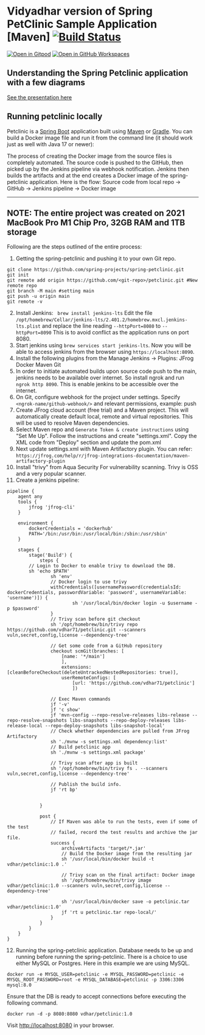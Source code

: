 # Vidyadhar version of Spring PetClinic Sample Application [Maven] [![Build Status](https://github.com/spring-projects/spring-petclinic/actions/workflows/maven-build.yml/badge.svg)](https://github.com/spring-projects/spring-petclinic/actions/workflows/maven-build.yml)

[![Open in Gitpod](https://gitpod.io/button/open-in-gitpod.svg)](https://gitpod.io/#https://github.com/spring-projects/spring-petclinic) [![Open in GitHub Workspaces](https://github.com/codespaces/badge.svg)](https://github.com/codespaces/new?hide_repo_select=true&ref=main&repo=7517918)




## Understanding the Spring Petclinic application with a few diagrams
<a href="https://speakerdeck.com/michaelisvy/spring-petclinic-sample-application">See the presentation here</a>

## Running petclinic locally
Petclinic is a [Spring Boot](https://spring.io/guides/gs/spring-boot) application built using [Maven](https://spring.io/guides/gs/maven/) or [Gradle](https://spring.io/guides/gs/gradle/). You can build a Docker image file and run it from the command line (it should work just as well with Java 17 or newer):

The process of creating the Docker image from the source files is completely automated. The source code is pushed to the GitHub, then  picked up by the Jenkins pipeline via webhook notification. Jenkins then builds the artifacts and at the end creates a Docker image of the spring-petclinic application. Here is the flow:
Source code from local repo -> GitHub -> Jenkins pipeline -> Docker image

-----------------------------------------------------------------------------------------------------------------------
NOTE: The entire project was created on 2021 MacBook Pro M1 Chip Pro, 32GB RAM and 1TB storage
-----------------------------------------------------------------------------------------------------------------------


Following are the steps outlined of the entire process:

1. Getting the spring-petclinic and pushing it to your own Git repo.

```
git clone https://github.com/spring-projects/spring-petclinic.git
git init
git remote add origin https://github.com/<git-repo>/petclinic.git #New remote repo
git branch -M main #setting main 
git push -u origin main
git remote -v

```
2. Install Jenkins:
``` brew install jenkins-lts```
Edit the file ```/opt/homebrew/Cellar/jenkins-lts/2.401.2/homebrew.mxcl.jenkins-lts.plist``` and replace the line reading
```--httpPort=8080``` to ```--httpPort=8090``` This is to avoid conflict as the application runs on port 8080.
3. Start jenkins using ```brew services start jenkins-lts```. Now you will be able to access jenkins from the browser using ```https://localhost:8090```.
4. Install the following plugins from the Manage Jenkins -> Plugins:
JFrog
Docker
Maven
Git
5. In order to initiate automated builds upon source code push to the main, jenkins needs to be available over internet. So install ngrok and run ```ngrok http 8090```. This is enable jenkins to be accessible over the internet.
6. On Git, configure webhook for the project under settings. Specify ```<ngrok-name/github-webhook/>``` and relevant permissions, example: push
7. Create JFrog cloud account (free trial) and a Maven project. This will automatically create default local, remote and virtual repositories. This will be used to resolve Maven dependencies.
8. Select Maven repo and ```Generate Token & create instructions``` using "Set Me Up". Follow the instructions and create "settings.xml". Copy the XML code from "Deploy" section and update the pom.xml
9. Next update settings.xml with Maven Artifactory plugin. You can refer: ```https://jfrog.com/help/r/jfrog-integrations-documentation/maven-artifactory-plugin```
10. Install "trivy" from Aqua Security For vulnerability scanning. Trivy is OSS and a very popular scanner.
11. Create a jenkins pipeline:
```
pipeline {
    agent any
    tools {
        jfrog 'jfrog-cli'
    }
 
    environment {
        dockerCredentials = 'dockerhub'
        PATH='/bin:/usr/bin:/usr/local/bin:/sbin:/usr/sbin'
    }

    stages {
        stage('Build') {
            steps {
		// Login to Docker to enable trivy to download the DB.
		sh 'echo $PATH'
                sh 'env'
                // Docker login to use trivy
                withCredentials([usernamePassword(credentialsId: dockerCredentials, passwordVariable: 'password', usernameVariable: 'username')]) {
                        sh '/usr/local/bin/docker login -u $username -p $password'
                }
                // Trivy scan before git checkout
                sh '/opt/homebrew/bin/trivy repo https://github.com/vdhar71/petclinic.git --scanners vuln,secret,config,license --dependency-tree'
                
                // Get some code from a GitHub repository
                checkout scmGit(branches: [
                    [name: '*/main']
                    ], 
                    extensions: [cleanBeforeCheckout(deleteUntrackedNestedRepositories: true)], 
                    userRemoteConfigs: [
                        [url: 'https://github.com/vdhar71/petclinic']
                        ])
                        
                // Exec Maven commands
                jf '-v'
                jf 'c show'
                jf 'mvn-config --repo-resolve-releases libs-release --repo-resolve-snapshots libs-snapshots --repo-deploy-releases libs-release-local --repo-deploy-snapshots libs-snapshot-local'
                // Check whether dependencies are pulled from JFrog Artifactory
                sh './mvnw -s settings.xml dependency:list'
                // Build petclinic app
                sh './mvnw -s settings.xml package'
                
                // Trivy scan after app is built
                sh '/opt/homebrew/bin/trivy fs . --scanners vuln,secret,config,license --dependency-tree'
                
                // Publish the build info.
                jf 'rt bp'

                
            }

            post {
                // If Maven was able to run the tests, even if some of the test
                // failed, record the test results and archive the jar file.
                success {
                    archiveArtifacts 'target/*.jar'
                    // Build the Docker image from the resulting jar
                    sh '/usr/local/bin/docker build -t vdhar/petclinic:1.0 .'
                    
                    // Trivy scan on the final artifact: Docker image
                    sh '/opt/homebrew/bin/trivy image vdhar/petclinic:1.0 --scanners vuln,secret,config,license --dependency-tree'
                    
                    sh '/usr/local/bin/docker save -o petclinic.tar vdhar/petclinic:1.0'
                    jf 'rt u petclinic.tar repo-local/'
                }
            }
        }
    }
}
```
12. Running the spring-petclinic application. Database needs to be up and running before running the spring-petclinic. There is a choice to use either MySQL or Postgres. Here in this example we are using MySQL.

```
docker run -e MYSQL_USER=petclinic -e MYSQL_PASSWORD=petclinic -e MYSQL_ROOT_PASSWORD=root -e MYSQL_DATABASE=petclinic -p 3306:3306 mysql:8.0
```

Ensure that the DB is ready to accept connections before executing the following command.

```
docker run -d -p 8080:8080 vdhar/petclinic:1.0
```

Visit [http://localhost:8080](http://localhost:8080) in your browser.
